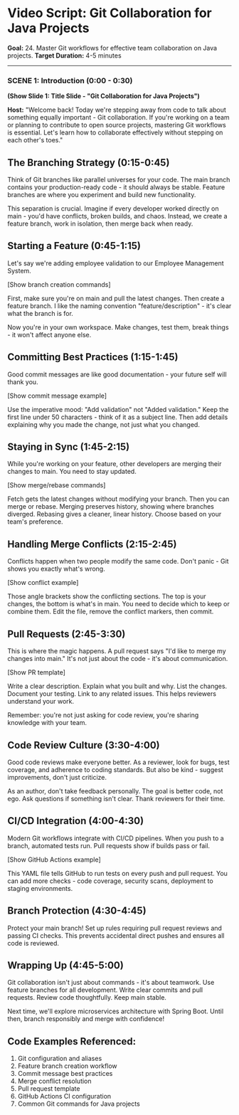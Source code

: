 # Video Script: Git Collaboration for Java Projects

**Goal:** 24. Master Git workflows for effective team collaboration on Java projects.
**Target Duration:** 4-5 minutes

---

### SCENE 1: Introduction (0:00 - 0:30)

**(Show Slide 1: Title Slide - "Git Collaboration for Java Projects")**

**Host:**
"Welcome back! Today we're stepping away from code to talk about something equally important - Git collaboration. If you're working on a team or planning to contribute to open source projects, mastering Git workflows is essential. Let's learn how to collaborate effectively without stepping on each other's toes."

## The Branching Strategy (0:15-0:45)

Think of Git branches like parallel universes for your code. The main branch contains your production-ready code - it should always be stable. Feature branches are where you experiment and build new functionality. 

This separation is crucial. Imagine if every developer worked directly on main - you'd have conflicts, broken builds, and chaos. Instead, we create a feature branch, work in isolation, then merge back when ready.

## Starting a Feature (0:45-1:15)

Let's say we're adding employee validation to our Employee Management System.

[Show branch creation commands]

First, make sure you're on main and pull the latest changes. Then create a feature branch. I like the naming convention "feature/description" - it's clear what the branch is for.

Now you're in your own workspace. Make changes, test them, break things - it won't affect anyone else.

## Committing Best Practices (1:15-1:45)

Good commit messages are like good documentation - your future self will thank you.

[Show commit message example]

Use the imperative mood: "Add validation" not "Added validation." Keep the first line under 50 characters - think of it as a subject line. Then add details explaining why you made the change, not just what you changed.

## Staying in Sync (1:45-2:15)

While you're working on your feature, other developers are merging their changes to main. You need to stay updated.

[Show merge/rebase commands]

Fetch gets the latest changes without modifying your branch. Then you can merge or rebase. Merging preserves history, showing where branches diverged. Rebasing gives a cleaner, linear history. Choose based on your team's preference.

## Handling Merge Conflicts (2:15-2:45)

Conflicts happen when two people modify the same code. Don't panic - Git shows you exactly what's wrong.

[Show conflict example]

Those angle brackets show the conflicting sections. The top is your changes, the bottom is what's in main. You need to decide which to keep or combine them. Edit the file, remove the conflict markers, then commit.

## Pull Requests (2:45-3:30)

This is where the magic happens. A pull request says "I'd like to merge my changes into main." It's not just about the code - it's about communication.

[Show PR template]

Write a clear description. Explain what you built and why. List the changes. Document your testing. Link to any related issues. This helps reviewers understand your work.

Remember: you're not just asking for code review, you're sharing knowledge with your team.

## Code Review Culture (3:30-4:00)

Good code reviews make everyone better. As a reviewer, look for bugs, test coverage, and adherence to coding standards. But also be kind - suggest improvements, don't just criticize.

As an author, don't take feedback personally. The goal is better code, not ego. Ask questions if something isn't clear. Thank reviewers for their time.

## CI/CD Integration (4:00-4:30)

Modern Git workflows integrate with CI/CD pipelines. When you push to a branch, automated tests run. Pull requests show if builds pass or fail.

[Show GitHub Actions example]

This YAML file tells GitHub to run tests on every push and pull request. You can add more checks - code coverage, security scans, deployment to staging environments.

## Branch Protection (4:30-4:45)

Protect your main branch! Set up rules requiring pull request reviews and passing CI checks. This prevents accidental direct pushes and ensures all code is reviewed.

## Wrapping Up (4:45-5:00)

Git collaboration isn't just about commands - it's about teamwork. Use feature branches for all development. Write clear commits and pull requests. Review code thoughtfully. Keep main stable.

Next time, we'll explore microservices architecture with Spring Boot. Until then, branch responsibly and merge with confidence!

## Code Examples Referenced:

1. Git configuration and aliases
2. Feature branch creation workflow
3. Commit message best practices
4. Merge conflict resolution
5. Pull request template
6. GitHub Actions CI configuration
7. Common Git commands for Java projects